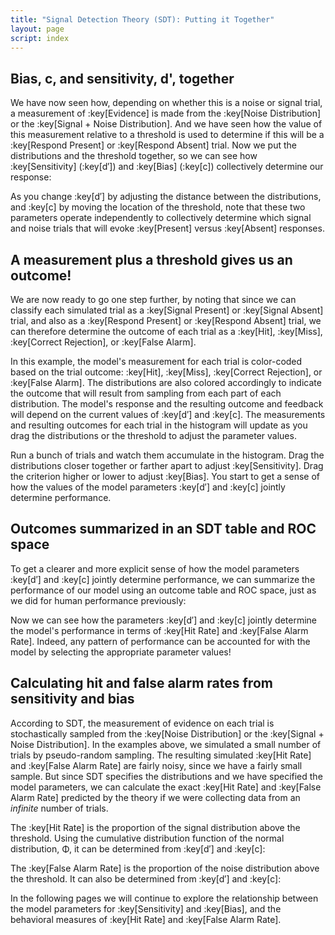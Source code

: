 ```yaml
---
title: "Signal Detection Theory (SDT): Putting it Together"
layout: page
script: index
---
```


## Bias, <span class="math-var">c</span>, and sensitivity, <span class="math-var">d'</span>, together

We have now seen how, depending on whether this is a noise or signal trial, a measurement of
:key[Evidence] is made from the :key[Noise Distribution] or the :key[Signal + Noise Distribution].
And we have seen how the value of this measurement relative to a threshold is used to determine if
this will be a :key[Respond Present] or :key[Respond Absent] trial. Now we put the distributions and
the threshold together, so we can see how :key[Sensitivity] (:key[d′]) and :key[Bias] (:key[c])
collectively determine our response:

<sdt-example-model>
  <sdt-control run pause reset trials="10" duration="500"></sdt-control>
  <rdk-task count="100" coherence=".5" trials="10" duration="500" wait="500" iti="500"></rdk-task>
  <sdt-model interactive threshold bias distributions sensitivity histogram
    color="response" d="2.5" c="1"></sdt-model>
  <sdt-response feedback="none"></sdt-response>
</sdt-example-model>

As you change :key[d′] by adjusting the distance between the distributions, and :key[c] by moving
the location of the threshold, note that these two parameters operate independently to collectively
determine which signal and noise trials that will evoke :key[Present] versus :key[Absent] responses.

## A measurement plus a threshold gives us an outcome!

We are now ready to go one step further, by noting that since we can classify each simulated trial
as a :key[Signal Present] or :key[Signal Absent] trial, and also as a :key[Respond Present] or
:key[Respond Absent] trial, we can therefore determine the outcome of each trial as a :key[Hit],
:key[Miss], :key[Correct Rejection], or :key[False Alarm].

In this example, the model's measurement for each trial is color-coded based on the trial outcome:
:key[Hit], :key[Miss], :key[Correct Rejection], or :key[False Alarm]. The distributions are also
colored accordingly to indicate the outcome that will result from sampling from each part of each
distribution. The model's response and the resulting outcome and feedback will depend on the current
values of :key[d′] and :key[c]. The measurements and resulting outcomes for each trial in the
histogram will update as you drag the distributions or the threshold to adjust the parameter values.

<sdt-example-model>
  <sdt-control run pause reset trials="10" duration="500"></sdt-control>
  <rdk-task count="100" coherence=".5" trials="10" duration="500" wait="500" iti="500"></rdk-task>
  <sdt-model interactive threshold bias distributions sensitivity histogram
    color="outcome" d="1.5" c="0"></sdt-model>
  <sdt-response trial feedback="outcome"></sdt-response>
</sdt-example-model>

Run a bunch of trials and watch them accumulate in the histogram. Drag the distributions closer
together or farther apart to adjust :key[Sensitivity]. Drag the criterion higher or lower to adjust
:key[Bias]. You start to get a sense of how the values of the model parameters :key[d′] and :key[c]
jointly determine performance.

## Outcomes summarized in an SDT table and ROC space

To get a clearer and more explicit sense of how the model parameters :key[d′] and :key[c] jointly
determine performance, we can summarize the performance of our model using an outcome table and ROC
space, just as we did for human performance previously:

<sdt-example-model>
  <sdt-control run pause reset trials="40" duration="500"></sdt-control>
  <rdk-task count="100" trials="40" duration="500" wait="500" iti="500"></rdk-task>
  <sdt-model interactive threshold bias distributions sensitivity histogram
    color="outcome" d="1.5" c="0"></sdt-model>
  <sdt-response trial feedback="outcome"></sdt-response>
  <sdt-table numeric summary="stimulusRates accuracy" hits="0" misses="0" false-alarms="0" correct-rejections="0">
    </sdt-table>
  <roc-space hr=".5" far=".5" point="all" iso-d="none" iso-c="none"></roc-space>
</sdt-example-model>

Now we can see how the parameters :key[d′] and :key[c] jointly determine the model's performance in
terms of :key[Hit Rate] and :key[False Alarm Rate]. Indeed, any pattern of performance can be
accounted for with the model by selecting the appropriate parameter values!

## Calculating hit and false alarm rates from sensitivity and bias

According to SDT, the measurement of evidence on each trial is stochastically sampled from the
:key[Noise Distribution] or the :key[Signal + Noise Distribution]. In the examples above, we
simulated a small number of trials by pseudo-random sampling. The resulting simulated :key[Hit Rate]
and :key[False Alarm Rate] are fairly noisy, since we have a fairly small sample. But since SDT
specifies the distributions and we have specified the model parameters, we can calculate the exact
:key[Hit Rate] and :key[False Alarm Rate] predicted by the theory if we were collecting data from an
*infinite* number of trials.

The :key[Hit Rate] is the proportion of the signal distribution above the threshold. Using the
cumulative distribution function of the normal distribution, <span class="math-greek">Φ</span>, it
can be determined from :key[d′] and :key[c]:

<sdt-equation-dc2hr></sdt-equation-dc2hr>

<sdt-equation-dc2hr numeric interactive d="0" c="0"></sdt-equation-dc2hr>

The :key[False Alarm Rate] is the proportion of the noise distribution above the threshold. It can
also be determined from :key[d′] and :key[c]:

<sdt-equation-dc2far></sdt-equation-dc2far>

<sdt-equation-dc2far numeric interactive d="0" c="0"></sdt-equation-dc2far>

In the following pages we will continue to explore the relationship between the model parameters for
:key[Sensitivity] and :key[Bias], and the behavioral measures of :key[Hit Rate] and :key[False Alarm
Rate].
